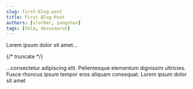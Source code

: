 ```yaml
---
slug: first-blog-post
title: First Blog Post
authors: [slorber, yangshun]
tags: [hola, docusaurus]
---
```


Lorem ipsum dolor sit amet...

{/* truncate */}

...consectetur adipiscing elit. Pellentesque elementum dignissim ultricies. Fusce rhoncus ipsum tempor eros aliquam consequat. Lorem ipsum dolor sit amet
